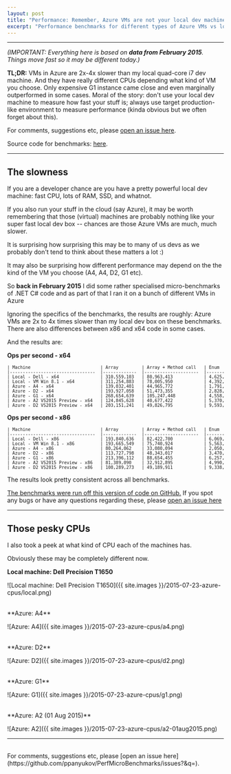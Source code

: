 ```yaml
---
layout: post
title: "Performance: Remember, Azure VMs are not your local dev machines"
excerpt: "Performance benchmarks for different types of Azure VMs vs local dev machine and CPU information for each VM type."
---
```



------------

*(IMPORTANT: Everything here is based on **data from February 2015**. Things move fast so it may be different today.)*



**TL;DR:** VMs in Azure are 2x-4x slower than my local quad-core i7 dev machine. 
And they have really different CPUs depending what kind of VM you choose.
Only expensive G1 instance came close and even marginally outperformed in some cases.
Moral of the story: don't use your local dev machine to measure how fast your stuff is;
always use target production-like environment to measure performance
(kinda obvious but we often forget about this).

For comments, suggestions etc, please [open an issue here](https://github.com/ppanyukov/PerfMicroBenchmarks/issues?&q=).

Source code for benchmarks: [here](https://github.com/ppanyukov/PerfMicroBenchmarks/tree/1b6f6b6b3a0d45c9a3abe6483914da604312d73f/EnumDictionaryBenchmarks).


-------------

## The slowness

If you are a developer chance are you have a pretty powerful local dev machine: 
fast CPU, lots of RAM, SSD, and whatnot.

If you also run your stuff in the cloud (say Azure), 
it may be worth remembering that those (virtual) machines are probably
nothing like your super fast local dev box -- chances are those Azure VMs
are much, much slower.

It is surprising how surprising this may be to many of us devs as we probably 
don't tend to think about these matters a lot :)

It may also be surprising how different performance may depend on the the
kind of the VM you choose (A4, A4, D2, G1 etc).

So **back in February 2015** I did some rather specialised micro-benchmarks of .NET C# code
and as part of that I ran it on a bunch of different VMs in Azure

Ignoring the specifics of the benchmarks, the results are roughly: Azure VMs are 2x to 4x
times slower than my local dev box on these benchmarks.  There are also differences between
x86 and x64 code in some cases.

And the results are:

**Ops per second - x64**

<pre style="font-size:small">
| Machine                           | Array         | Array + Method call   | Enum          | String        | Byte          |
|---------------------------------  |-------------  |---------------------  |-----------    |-----------    |------------   |
| Local - Dell - x64                | 310,559,103   | 80,963,413            | 4,625,365     | 8,533,679     | 16,679,009    |
| Local - VM Win 8.1 - x64          | 311,254,883   | 78,005,950            | 4,392,417     | 7,977,267     | 12,429,547    |
| Azure - A4 - x64                  | 139,032,401   | 44,965,772            | 1,791,762     | 2,324,881     | 4,984,948     |
| Azure - D2 - x64                  | 193,927,058   | 51,473,355            | 2,828,105     | 4,769,452     | 8,525,123     |
| Azure - G1 - x64                  | 268,654,639   | 105,247,448           | 4,558,606     | 8,562,353     | 16,172,684    |
| Azure - A2 VS2015 Preview - x64   | 124,845,628   | 40,677,422            | 5,370,280     | 2,416,338     | 5,016,827     |
| Azure - D2 VS2015 Preview - x64   | 203,151,241   | 49,826,795            | 9,593,304     | 4,765,592     | 9,386,226     |
</pre>


**Ops per second - x86**

<pre style="font-size:small">
| Machine                           | Array         | Array + Method call   | Enum          | String        | Byte          |
|---------------------------------  |-------------  |---------------------  |-----------    |-----------    |------------   |
| Local - Dell - x86                | 193,840,636   | 82,422,700            | 6,069,700     | 8,075,636     | 17,371,795    |
| Local - VM Win 8.1 - x86          | 193,665,549   | 75,740,924            | 5,563,796     | 7,302,632     | 16,366,795    |
| Azure - A4 - x86                  | 80,264,062    | 33,080,094            | 2,050,821     | 1,992,817     | 5,379,848     |
| Azure - D2 - x86                  | 113,727,798   | 48,343,017            | 3,470,515     | 4,648,138     | 9,841,217     |
| Azure - G1 - x86                  | 213,396,112   | 88,654,455            | 6,257,989     | 8,363,788     | 17,001,400    |
| Azure - A2 VS2015 Preview - x86   | 81,389,090    | 32,912,895            | 4,990,778     | 2,032,477     | 5,208,128     |
| Azure - D2 VS2015 Preview - x86   | 108,289,273   | 49,189,911            | 9,338,231     | 4,304,893     | 9,159,962     |
</pre>


The results look pretty consistent across all benchmarks.

[The benchmarks were run off this version of code on GitHub.](https://github.com/ppanyukov/PerfMicroBenchmarks/tree/1b6f6b6b3a0d45c9a3abe6483914da604312d73f/EnumDictionaryBenchmarks)
If you spot any bugs or have any questions regarding these, please [open an issue here](https://github.com/ppanyukov/PerfMicroBenchmarks/issues?&q=)


----------

## Those pesky CPUs

I also took a peek at what kind of CPU each of the machines has.

Obviously these may be completely different now.


**Local machine: Dell Precision T1650**

![Local machine: Dell Precision T1650]({{ site.images }}/2015-07-23-azure-cpus/local.png)


<br/>
**Azure: A4**

![Azure: A4]({{ site.images }}/2015-07-23-azure-cpus/a4.png)


<br/>
**Azure: D2**

![Azure: D2]({{ site.images }}/2015-07-23-azure-cpus/d2.png)



<br/>
**Azure: G1**

![Azure: G1]({{ site.images }}/2015-07-23-azure-cpus/g1.png)


<br/>
**Azure: A2 (01 Aug 2015)**

![Azure: A2]({{ site.images }}/2015-07-23-azure-cpus/a2-01aug2015.png)

--------
<br/>
For comments, suggestions etc, please [open an issue here](https://github.com/ppanyukov/PerfMicroBenchmarks/issues?&q=).

